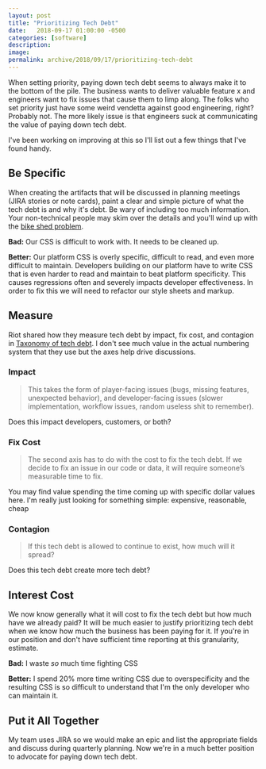 ```yaml
---
layout: post
title: "Prioritizing Tech Debt"
date:   2018-09-17 01:00:00 -0500
categories: [software]
description: 
image: 
permalink: archive/2018/09/17/prioritizing-tech-debt
---
```


When setting priority, paying down tech debt seems to always make it to the bottom of the pile. The business wants to deliver valuable feature x and engineers want to fix issues that cause them to limp along. The folks who set priority just have some weird vendetta against good engineering, right? Probably  not. The more likely issue is that engineers suck at communicating the value of paying down tech debt.

I've been working on improving at this so I'll list out a few things that I've found handy.

## Be Specific
When creating the artifacts that will be discussed in planning meetings (JIRA stories or note cards), paint a clear and simple picture of what the tech debt is and why it's debt. Be wary of including too much information. Your non-technical people may skim over the details and you'll wind up with the [bike shed problem](https://en.wiktionary.org/wiki/bikeshedding).

**Bad:**
Our CSS is difficult to work with. It needs to be cleaned up.

**Better:**
Our platform CSS is overly specific, difficult to read, and even more difficult to maintain. Developers building on our platform have to write CSS that is even harder to read and maintain to beat platform specificity. This causes regressions often and severely impacts developer effectiveness. In order to fix this we will need to refactor our style sheets and markup.

## Measure
 Riot shared how they measure tech debt by impact, fix cost, and contagion in [Taxonomy of tech debt](https://engineering.riotgames.com/news/taxonomy-tech-debt). I don't see much value in the actual numbering system that they use but the axes help drive discussions.

### Impact
>This takes the form of player-facing issues (bugs, missing features, unexpected behavior), and developer-facing issues (slower implementation, workflow issues, random useless shit to remember).

Does this impact developers, customers, or both?

### Fix Cost
>The second axis has to do with the cost to fix the tech debt. If we decide to fix an issue in our code or data, it will require someone’s measurable time to fix.

You may find value spending the time coming up with specific dollar values here. I'm really just looking for something simple: expensive, reasonable, cheap

### Contagion
>If this tech debt is allowed to continue to exist, how much will it spread?

Does this tech debt create more tech debt?
## Interest Cost
We now know generally what it will cost to fix the tech debt but how much have we already paid? It will be much easier to justify prioritizing tech debt when we know how much the business has been paying for it. If you're in our position and don't have sufficient time reporting at this granularity, estimate.

**Bad:**
I waste _so_ much time fighting CSS

**Better:**
I spend 20% more time writing CSS due to overspecificity and the resulting CSS is so difficult to understand that I'm the only developer who can maintain it. 

## Put it All Together
My team uses JIRA so we would make an epic and list the appropriate fields and discuss during quarterly planning. Now we're in a much better position to advocate for paying down tech debt.